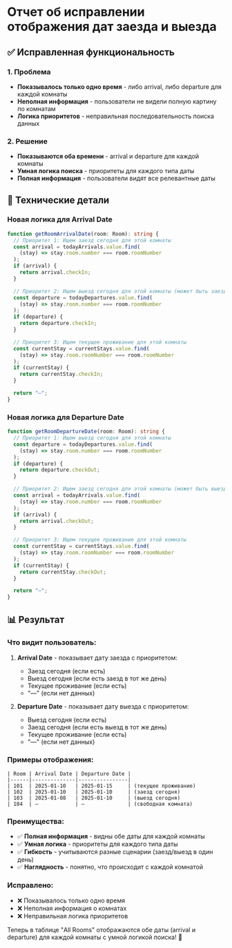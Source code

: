 # Отчет об исправлении отображения дат заезда и выезда

## ✅ Исправленная функциональность

### 1. Проблема

- **Показывалось только одно время** - либо arrival, либо departure для каждой комнаты
- **Неполная информация** - пользователи не видели полную картину по комнатам
- **Логика приоритетов** - неправильная последовательность поиска данных

### 2. Решение

- **Показываются оба времени** - arrival и departure для каждой комнаты
- **Умная логика поиска** - приоритеты для каждого типа даты
- **Полная информация** - пользователи видят все релевантные даты

## 🔧 Технические детали

### Новая логика для Arrival Date

```typescript
function getRoomArrivalDate(room: Room): string {
  // Приоритет 1: Ищем заезд сегодня для этой комнаты
  const arrival = todayArrivals.value.find(
    (stay) => stay.room.number === room.roomNumber
  );
  if (arrival) {
    return arrival.checkIn;
  }

  // Приоритет 2: Ищем выезд сегодня для этой комнаты (может быть заезд в тот же день)
  const departure = todayDepartures.value.find(
    (stay) => stay.room.number === room.roomNumber
  );
  if (departure) {
    return departure.checkIn;
  }

  // Приоритет 3: Ищем текущее проживание для этой комнаты
  const currentStay = currentStays.value.find(
    (stay) => stay.room.roomNumber === room.roomNumber
  );
  if (currentStay) {
    return currentStay.checkIn;
  }

  return "—";
}
```

### Новая логика для Departure Date

```typescript
function getRoomDepartureDate(room: Room): string {
  // Приоритет 1: Ищем выезд сегодня для этой комнаты
  const departure = todayDepartures.value.find(
    (stay) => stay.room.number === room.roomNumber
  );
  if (departure) {
    return departure.checkOut;
  }

  // Приоритет 2: Ищем заезд сегодня для этой комнаты (может быть выезд в тот же день)
  const arrival = todayArrivals.value.find(
    (stay) => stay.room.number === room.roomNumber
  );
  if (arrival) {
    return arrival.checkOut;
  }

  // Приоритет 3: Ищем текущее проживание для этой комнаты
  const currentStay = currentStays.value.find(
    (stay) => stay.room.roomNumber === room.roomNumber
  );
  if (currentStay) {
    return currentStay.checkOut;
  }

  return "—";
}
```

## 📊 Результат

### Что видит пользователь:

1. **Arrival Date** - показывает дату заезда с приоритетом:

   - Заезд сегодня (если есть)
   - Выезд сегодня (если есть заезд в тот же день)
   - Текущее проживание (если есть)
   - "—" (если нет данных)

2. **Departure Date** - показывает дату выезда с приоритетом:
   - Выезд сегодня (если есть)
   - Заезд сегодня (если есть выезд в тот же день)
   - Текущее проживание (если есть)
   - "—" (если нет данных)

### Примеры отображения:

```
| Room | Arrival Date | Departure Date |
|------|--------------|----------------|
| 101  | 2025-01-10   | 2025-01-15     | (текущее проживание)
| 102  | 2025-01-10   | 2025-01-10     | (заезд сегодня)
| 103  | 2025-01-08   | 2025-01-10     | (выезд сегодня)
| 104  | —            | —              | (свободная комната)
```

### Преимущества:

- ✅ **Полная информация** - видны обе даты для каждой комнаты
- ✅ **Умная логика** - приоритеты для каждого типа даты
- ✅ **Гибкость** - учитываются разные сценарии (заезд/выезд в один день)
- ✅ **Наглядность** - понятно, что происходит с каждой комнатой

### Исправлено:

- ❌ Показывалось только одно время
- ❌ Неполная информация о комнатах
- ❌ Неправильная логика приоритетов

Теперь в таблице "All Rooms" отображаются обе даты (arrival и departure) для каждой комнаты с умной логикой поиска! 🎉
